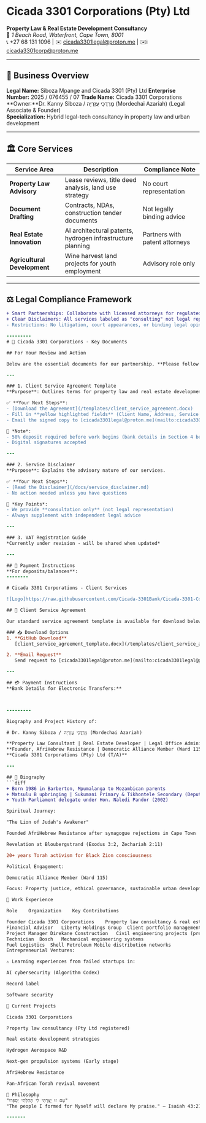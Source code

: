 # Cicada 3301 Corporations (Pty) Ltd

**Property Law & Real Estate Development Consultancy**  
📍 *1 Beach Road, Waterfront, Cape Town, 8001*  
📞 +27 68 131 1096 | ✉️ cicada3301legal@proton.me | ✉️ℹ️ cicada3301corp@proton.me 

---

## 📌 Business Overview
**Legal Name:** Siboza Mpange and Cicada 3301 (Pty) Ltd 
**Enterprise Number:** 2025 / 076455 / 07
**Trade Name:** Cicada 3301 Corporations  
**Owner:**Dr. Kanny Siboza / מָרְדֳּכַי עֲזַרְיָה (Mordechai Azariah)  (Legal Associate & Founder)  
**Specialization:** Hybrid legal-tech consultancy in property law and urban development  

---

## 🏛 Core Services
| Service Area                | Description                                                                 | Compliance Note                          |
|-----------------------------|-----------------------------------------------------------------------------|------------------------------------------|
| **Property Law Advisory**   | Lease reviews, title deed analysis, land use strategy                      | No court representation                 |
| **Document Drafting**       | Contracts, NDAs, construction tender documents                             | Not legally binding advice              |
| **Real Estate Innovation**  | AI architectural patents, hydrogen infrastructure planning                 | Partners with patent attorneys          |
| **Agricultural Development**| Wine harvest land projects for youth employment                            | Advisory role only                      |

---

## ⚖️ Legal Compliance Framework
```diff
+ Smart Partnerships: Collaborate with licensed attorneys for regulated work
+ Clear Disclaimers: All services labeled as "consulting" not legal representation
- Restrictions: No litigation, court appearances, or binding legal opinions

---------
# 📑 Cicada 3301 Corporations - Key Documents

## For Your Review and Action

Below are the essential documents for our partnership. **Please follow the instructions for each**:

---

### 1. Client Service Agreement Template  
**Purpose**: Outlines terms for property law and real estate development services.  

✅ **Your Next Steps**:  
- [Download the Agreement](/templates/client_service_agreement.docx)  
- Fill in **yellow highlighted fields** (Client Name, Address, Service Selection)  
- Email the signed copy to [cicada3301legal@proton.me](mailto:cicada3301legal@proton.me)  

📌 *Note*:  
- 50% deposit required before work begins (bank details in Section 4 below)  
- Digital signatures accepted  

---

### 2. Service Disclaimer  
**Purpose**: Explains the advisory nature of our services.  

✅ **Your Next Steps**:  
- [Read the Disclaimer](/docs/service_disclaimer.md)  
- No action needed unless you have questions  

🔐 *Key Points*:  
- We provide **consultation only** (not legal representation)  
- Always supplement with independent legal advice  

---

### 3. VAT Registration Guide  
*Currently under revision - will be shared when updated*  

---

## 🏦 Payment Instructions  
**For deposits/balances**:  
--------

# Cicada 3301 Corporations - Client Services

![Logo]https://raw.githubusercontent.com/Cicada-3301Bank/Cicada-3301-Corp/refs/heads/main/Cicada%203301%20Corp%20Logo%20(2).png

## 📄 Client Service Agreement

Our standard service agreement template is available for download below. This document outlines terms for property law consultancy and real estate development services.

### 📥 Download Options
1. **GitHub Download**  
   [client_service_agreement_template.docx](/templates/client_service_agreement.docx) *(Right-click → "Save Link As")*

2. **Email Request**  
   Send request to [cicada3301legal@proton.me](mailto:cicada3301legal@proton.me) with subject "Agreement Template Request"

---

## 💳 Payment Instructions
**Bank Details for Electronic Transfers:**



---------

Biography and Project History of:

# Dr. Kanny Siboza / מָרְדֳּכַי עֲזַרְיָה (Mordechai Azariah)

**Property Law Consultant | Real Estate Developer | Legal Office Administrator**  
**Founder, AfriHebrew Resistance | Democratic Alliance Member (Ward 115)**  
**Cicada 3301 Corporations (Pty) Ltd (T/A)**  

---

## 📜 Biography
```diff
+ Born 1986 in Barberton, Mpumalanga to Mozambican parents
+ Matsulu B upbringing | Sukumani Primary & Tikhontele Secondary (Deputy President 2002)
+ Youth Parliament delegate under Hon. Naledi Pandor (2002)

Spiritual Journey:

"The Lion of Judah's Awakener"

Founded AfriHebrew Resistance after synagogue rejections in Cape Town

Revelation at Bloubergstrand (Exodus 3:2, Zechariah 2:11)

20+ years Torah activism for Black Zion consciousness

Political Engagement:

Democratic Alliance Member (Ward 115)

Focus: Property justice, ethical governance, sustainable urban development

💼 Work Experience

Role	Organization	Key Contributions

Founder	Cicada 3301 Corporations	Property law consultancy & real estate development
Financial Advisor	Liberty Holdings Group	Client portfolio management
Project Manager	Direkane Construction	Civil engineering projects (pre-liquidation)
Technician	Bosch	Mechanical engineering systems
Fuel Logistics	Shell Petroleum	Mobile distribution networks
Entrepreneurial Ventures:

⚠️ Learning experiences from failed startups in:

AI cybersecurity (Algorithm Codex)

Record label

Software security

🚀 Current Projects

Cicada 3301 Corporations

Property law consultancy (Pty Ltd registered)

Real estate development strategies

Hydrogen Aerospace R&D

Next-gen propulsion systems (Early stage)

AfriHebrew Resistance

Pan-African Torah revival movement

🧠 Philosophy
"עַם זוּ יָצַרְתִּי לִי תְּהִלָּתִי יְסַפֵּרוּ"
"The people I formed for Myself will declare My praise." — Isaiah 43:21

-------

